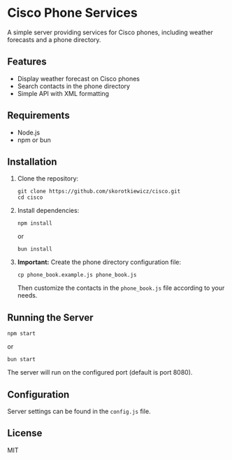 # Cisco Phone Services

A simple server providing services for Cisco phones, including weather forecasts and a phone directory.

## Features

- Display weather forecast on Cisco phones
- Search contacts in the phone directory
- Simple API with XML formatting

## Requirements

- Node.js
- npm or bun

## Installation

1. Clone the repository:
   ```
   git clone https://github.com/skorotkiewicz/cisco.git
   cd cisco
   ```

2. Install dependencies:
   ```
   npm install
   ```
   or
   ```
   bun install
   ```

3. **Important:** Create the phone directory configuration file:
   ```
   cp phone_book.example.js phone_book.js
   ```
   
   Then customize the contacts in the `phone_book.js` file according to your needs.

## Running the Server

```
npm start
```
or
```
bun start
```

The server will run on the configured port (default is port 8080).

## Configuration

Server settings can be found in the `config.js` file.

## License

MIT